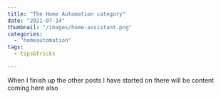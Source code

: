 ```yaml
---
title: "The Home Automation category"
date: "2021-07-14"
thumbnail: "/images/home-assistant.png"
categories: 
  - "homeautomation"
tags:
  - tips&tricks

---
```


When I finish up the other posts I have started on there will be content coming here also
